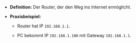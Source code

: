 - **Definition:** Der Router, der den Weg ins Internet ermöglicht.
    
- **Praxisbeispiel:**
    
    - Router hat IP `192.168.1.1`.
        
    - PC bekommt IP `192.168.1.100` mit Gateway `192.168.1.1`.